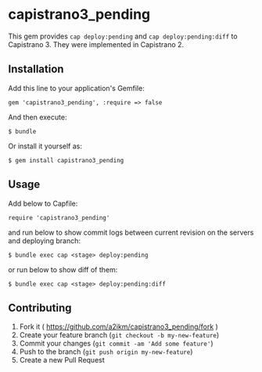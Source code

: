 # capistrano3_pending

This gem provides `cap deploy:pending` and `cap deploy:pending:diff` to Capistrano 3.
They were implemented in Capistrano 2.

## Installation

Add this line to your application's Gemfile:

    gem 'capistrano3_pending', :require => false

And then execute:

    $ bundle

Or install it yourself as:

    $ gem install capistrano3_pending

## Usage

Add below to Capfile:

    require 'capistrano3_pending'

and run below to show commit logs between current revision on the servers and deploying branch:

    $ bundle exec cap <stage> deploy:pending

or run below to show diff of them:

    $ bundle exec cap <stage> deploy:pending:diff


## Contributing

1. Fork it ( https://github.com/a2ikm/capistrano3_pending/fork )
2. Create your feature branch (`git checkout -b my-new-feature`)
3. Commit your changes (`git commit -am 'Add some feature'`)
4. Push to the branch (`git push origin my-new-feature`)
5. Create a new Pull Request
